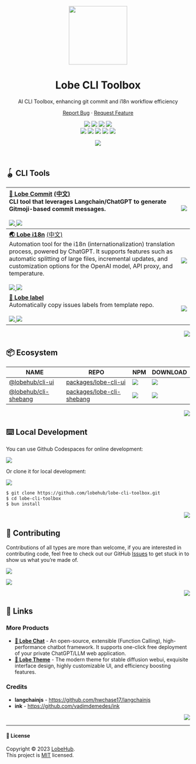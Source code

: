 <div align="center"><a name="readme-top"></a>

<img height="160" src="https://gw.alipayobjects.com/zos/kitchen/T6E4BDoMNb/lobe-cli.webp">

<h1 align="center">Lobe CLI Toolbox</h1>

AI CLI Toolbox, enhancing git commit and i18n workflow efficiency

[Report Bug][github-issues-link] · [Request Feature][github-issues-link]

<!-- SHIELD GROUP -->

[![][github-release-shield]][github-release-link]
[![][github-releasedate-shield]][github-releasedate-link]
[![][github-action-test-shield]][github-action-test-link]
[![][github-action-release-shield]][github-action-release-link]<br/>
[![][github-contributors-shield]][github-contributors-link]
[![][github-forks-shield]][github-forks-link]
[![][github-stars-shield]][github-stars-link]
[![][github-issues-shield]][github-issues-link]
[![][github-license-shield]][github-license-link]

![][split]

</div>

<br/>

## 🪀 CLI Tools

| [**💌 Lobe Commit**][lobe-commit-github] [(中文)][lobe-commit-github-cn]<br/>CLI tool that leverages Langchain/ChatGPT to generate Gitmoji-based commit messages.<br/><br/>[![][lobe-commit-version] ![][lobe-commit-download]][lobe-commit-url]                                                                                                                                                               | [![][lobe-commit-cover]][lobe-commit-github] |
| :----------------------------------------------------------------------------------------------------------------------------------------------------------------------------------------------------------------------------------------------------------------------------------------------------------------------------------------------------------------------------------------------------------- | :------------------------------------------- |
| [**🌏 Lobe i18n**][lobe-i18n-github] [(中文)][lobe-i18n-github-cn]<br/>Automation tool for the i18n (internationalization) translation process, powered by ChatGPT. It supports features such as automatic splitting of large files, incremental updates, and customization options for the OpenAI model, API proxy, and temperature.<br/><br/>[![][lobe-i18n-version] ![][lobe-i18n-download]][lobe-i18n-url] | [![][lobe-i18n-cover]][lobe-i18n-github]     |
| [**🔖 Lobe label**][lobe-label-github]<br/>Automatically copy issues labels from template repo.<br/><br/>[![][lobe-label-version] ![][lobe-label-download]][lobe-label-url]                                                                                                                                                                                                                                  | [![][lobe-label-cover]][lobe-label-github]   |

<div align="right">

[![][back-to-top]](#readme-top)

</div>

## 📦 Ecosystem

| NAME                                | REPO                                        | NPM                                | DOWNLOAD              |
| ----------------------------------- | ------------------------------------------- | ---------------------------------- | --------------------- |
| [@lobehub/cli-ui][ui-url]           | [packages/lobe-cli-ui][ui-github]           | [![][ui-shield]][ui-url]           | ![][ui-download]      |
| [@lobehub/cli-shebang][shebang-url] | [packages/lobe-cli-shebang][shebang-github] | [![][shebang-shield]][shebang-url] | ![][shebang-download] |

<div align="right">

[![][back-to-top]](#readme-top)

</div>

## ⌨️ Local Development

You can use Github Codespaces for online development:

[![][github-codespace-shield]][github-codespace-link]

Or clone it for local development:

[![][bun-shield]][bun-link]

```bash
$ git clone https://github.com/lobehub/lobe-cli-toolbox.git
$ cd lobe-cli-toolbox
$ bun install
```

<div align="right">

[![][back-to-top]](#readme-top)

</div>

## 🤝 Contributing

Contributions of all types are more than welcome, if you are interested in contributing code, feel free to check out our GitHub [Issues][github-issues-link] to get stuck in to show us what you’re made of.

[![][pr-welcome-shield]][pr-welcome-link]

[![][github-contrib-shield]][github-contrib-link]

<div align="right">

[![][back-to-top]](#readme-top)

</div>

## 🔗 Links

### More Products

- **[🤖 Lobe Chat][lobe-chat]** - An open-source, extensible (Function Calling), high-performance chatbot framework. It supports one-click free deployment of your private ChatGPT/LLM web application.
- **[🤯 Lobe Theme][lobe-theme]** - The modern theme for stable diffusion webui, exquisite interface design, highly customizable UI, and efficiency boosting features.

### Credits

- **langchainjs** - <https://github.com/hwchase17/langchainjs>
- **ink** - <https://github.com/vadimdemedes/ink>

<div align="right">

[![][back-to-top]](#readme-top)

</div>

---

#### 📝 License

Copyright © 2023 [LobeHub][profile-link]. <br />
This project is [MIT](./LICENSE) licensed.

<!-- LINK GROUP -->

[back-to-top]: https://img.shields.io/badge/-BACK_TO_TOP-151515?style=flat-square
[bun-link]: https://bun.sh
[bun-shield]: https://img.shields.io/badge/-speedup%20with%20bun-black?logo=bun&style=for-the-badge
[github-action-release-link]: https://github.com/lobehub/lobe-cli-toolbox/actions/workflows/release.yml
[github-action-release-shield]: https://img.shields.io/github/actions/workflow/status/lobehub/lobe-cli-toolbox/release.yml?label=release&labelColor=black&logo=githubactions&logoColor=white&style=flat-square
[github-action-test-link]: https://github.com/lobehub/lobe-cli-toolbox/actions/workflows/test.yml
[github-action-test-shield]: https://img.shields.io/github/actions/workflow/status/lobehub/lobe-cli-toolbox/test.yml?label=test&labelColor=black&logo=githubactions&logoColor=white&style=flat-square
[github-codespace-link]: https://codespaces.new/lobehub/lobe-cli-toolbox
[github-codespace-shield]: https://github.com/codespaces/badge.svg
[github-contrib-link]: https://github.com/lobehub/lobe-cli-toolbox/graphs/contributors
[github-contrib-shield]: https://contrib.rocks/image?repo=lobehub%2Flobe-cli-toolbox
[github-contributors-link]: https://github.com/lobehub/lobe-cli-toolbox/graphs/contributors
[github-contributors-shield]: https://img.shields.io/github/contributors/lobehub/lobe-cli-toolbox?color=c4f042&labelColor=black&style=flat-square
[github-forks-link]: https://github.com/lobehub/lobe-cli-toolbox/network/members
[github-forks-shield]: https://img.shields.io/github/forks/lobehub/lobe-cli-toolbox?color=8ae8ff&labelColor=black&style=flat-square
[github-issues-link]: https://github.com/lobehub/lobe-cli-toolbox/issues
[github-issues-shield]: https://img.shields.io/github/issues/lobehub/lobe-cli-toolbox?color=ff80eb&labelColor=black&style=flat-square
[github-license-link]: https://github.com/lobehub/lobe-cli-toolbox/blob/main/LICENSE
[github-license-shield]: https://img.shields.io/github/license/lobehub/lobe-cli-toolbox?color=white&labelColor=black&style=flat-square
[github-release-link]: https://github.com/lobehub/lobe-cli-toolbox/releases
[github-release-shield]: https://img.shields.io/github/v/release/lobehub/lobe-cli-toolbox?color=369eff&labelColor=black&logo=github&style=flat-square
[github-releasedate-link]: https://github.com/lobehub/lobe-cli-toolbox/releases
[github-releasedate-shield]: https://img.shields.io/github/release-date/lobehub/lobe-cli-toolbox?labelColor=black&style=flat-square
[github-stars-link]: https://github.com/lobehub/lobe-cli-toolbox/network/stargazers
[github-stars-shield]: https://img.shields.io/github/stars/lobehub/lobe-cli-toolbox?color=ffcb47&labelColor=black&style=flat-square
[lobe-chat]: https://github.com/lobehub/lobe-chat
[lobe-commit-cover]: https://gw.alipayobjects.com/zos/kitchen/3%26ByxtP39X/preview.webp
[lobe-commit-download]: https://img.shields.io/npm/dt/@lobehub/commit-cli?labelColor=black&&style=flat-square
[lobe-commit-github]: https://github.com/lobehub/lobe-cli-toolbox/tree/master/packages/lobe-commit
[lobe-commit-github-cn]: https://github.com/lobehub/lobe-cli-toolbox/blob/master/packages/lobe-commit/README-zh_CN.md
[lobe-commit-url]: https://www.npmjs.com/package/@lobehub/commit-cli
[lobe-commit-version]: https://img.shields.io/npm/v/@lobehub/commit-cli?color=369eff&labelColor=black&logo=npm&logoColor=white&style=flat-square
[lobe-i18n-cover]: https://gw.alipayobjects.com/zos/kitchen/AH7rvv06qn/preview-i18n.webp
[lobe-i18n-download]: https://img.shields.io/npm/dt/@lobehub/i18n-cli?labelColor=black&&style=flat-square
[lobe-i18n-github]: https://github.com/lobehub/lobe-cli-toolbox/tree/master/packages/lobe-i18n
[lobe-i18n-github-cn]: https://github.com/lobehub/lobe-cli-toolbox/blob/master/packages/lobe-i18n/README-zh_CN.md
[lobe-i18n-url]: https://www.npmjs.com/package/@lobehub/i18n-cli
[lobe-i18n-version]: https://img.shields.io/npm/v/@lobehub/i18n-cli?color=369eff&labelColor=black&logo=npm&logoColor=white&style=flat-square
[lobe-label-cover]: https://gw.alipayobjects.com/zos/kitchen/qeTFEqgF8O/437shots_so.png
[lobe-label-download]: https://img.shields.io/npm/dt/@lobehub/label-cli?labelColor=black&&style=flat-square
[lobe-label-github]: https://github.com/lobehub/lobe-cli-toolbox/tree/master/packages/lobe-label
[lobe-label-url]: https://www.npmjs.com/package/@lobehub/label-cli
[lobe-label-version]: https://img.shields.io/npm/v/@lobehub/label-cli?color=369eff&labelColor=black&logo=npm&logoColor=white&style=flat-square
[lobe-theme]: https://github.com/lobehub/sd-webui-lobe-theme
[pr-welcome-link]: https://github.com/lobehub/lobe-cli-toolbox/pulls
[pr-welcome-shield]: https://img.shields.io/badge/%F0%9F%A4%AF%20PR%20WELCOME-%E2%86%92-ffcb47?labelColor=black&style=for-the-badge
[profile-link]: https://github.com/lobehub
[shebang-download]: https://img.shields.io/npm/dt/@lobehub/cli-shebang?labelColor=black&style=flat-square
[shebang-github]: https://github.com/lobehub/lobe-cli-toolbox/tree/master/packages/lobe-cli-shebang
[shebang-shield]: https://img.shields.io/npm/v/@lobehub/cli-shebang?color=369eff&labelColor=black&logo=npm&logoColor=white&style=flat-square
[shebang-url]: https://www.npmjs.com/package/@lobehub/cli-shebang
[split]: https://raw.githubusercontent.com/andreasbm/readme/master/assets/lines/rainbow.png
[ui-download]: https://img.shields.io/npm/dt/@lobehub/cli-ui?labelColor=black&style=flat-square
[ui-github]: https://github.com/lobehub/lobe-cli-toolbox/tree/master/packages/lobe-cli-ui
[ui-shield]: https://img.shields.io/npm/v/@lobehub/cli-ui?color=369eff&labelColor=black&logo=npm&logoColor=white&style=flat-square
[ui-url]: https://www.npmjs.com/package/@lobehub/cli-ui
